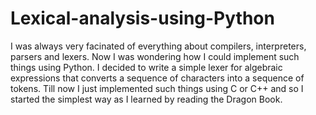 # Lexical-analysis-using-Python
I was always very facinated of everything about compilers, interpreters, parsers and lexers. Now I was wondering how I could implement such things using Python. I decided to write a simple lexer for algebraic expressions that converts a sequence of characters into a sequence of tokens. Till now I just implemented such things using C or C++ and so I started the simplest way as I learned by reading the Dragon Book.
